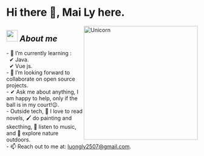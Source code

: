# Hi there 👋, Mai Ly here. 

<img align="right" width=300px alt="Unicorn" src="https://c.tenor.com/GN73MKBawZYAAAAi/busy-cute.gif" />

## <img src="https://media.giphy.com/media/ObNTw8Uzwy6KQ/giphy.gif" width="30px">&nbsp;***About me***

\- 🌱 I’m currently learning :
  <br> &nbsp; ✔ Java.
  <br> &nbsp; ✔ Vue js.
<br> \- 👯 I’m looking forward to collaborate on open source projects.
<br> \- ✔ Ask me about anything, I am happy to help, only if the ball is in my court!😉.
<br> \- Outside tech,  📖 I love to read novels, 🖌️ do painting and skecthing, 🎵 listen to music, and 🌴 explore nature outdoors.
<br> \- 📫 Reach out to me at: luongly2507@gmail.com.


